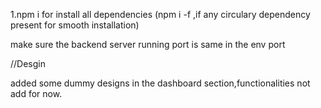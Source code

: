 1.npm i for install all dependencies
(npm i -f ,if any circulary dependency present for smooth installation)

make sure the backend server running port is same in the env port

//Desgin

added some dummy designs in the dashboard section,functionalities not add for now.
